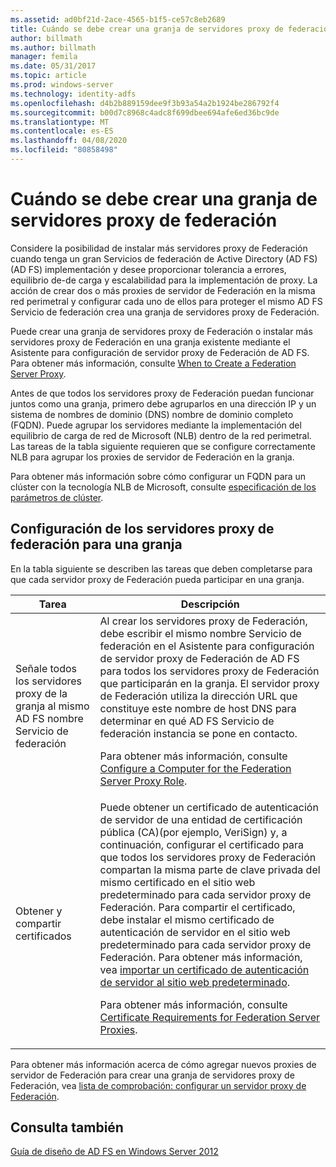 ```yaml
---
ms.assetid: ad0bf21d-2ace-4565-b1f5-ce57c8eb2689
title: Cuándo se debe crear una granja de servidores proxy de federación
author: billmath
ms.author: billmath
manager: femila
ms.date: 05/31/2017
ms.topic: article
ms.prod: windows-server
ms.technology: identity-adfs
ms.openlocfilehash: d4b2b889159dee9f3b93a54a2b1924be286792f4
ms.sourcegitcommit: b00d7c8968c4adc8f699dbee694afe6ed36bc9de
ms.translationtype: MT
ms.contentlocale: es-ES
ms.lasthandoff: 04/08/2020
ms.locfileid: "80858498"
---
```

# <a name="when-to-create-a-federation-server-proxy-farm"></a>Cuándo se debe crear una granja de servidores proxy de federación

Considere la posibilidad de instalar más servidores proxy de Federación cuando tenga un gran Servicios de federación de Active Directory (AD FS) \(AD FS\) implementación y desee proporcionar tolerancia a errores, equilibrio de\-de carga y escalabilidad para la implementación de proxy. La acción de crear dos o más proxies de servidor de Federación en la misma red perimetral y configurar cada uno de ellos para proteger el mismo AD FS Servicio de federación crea una granja de servidores proxy de Federación.  
  
Puede crear una granja de servidores proxy de Federación o instalar más servidores proxy de Federación en una granja existente mediante el Asistente para configuración de servidor proxy de Federación de AD FS. Para obtener más información, consulte [When to Create a Federation Server Proxy](When-to-Create-a-Federation-Server-Proxy.md).  
  
Antes de que todos los servidores proxy de Federación puedan funcionar juntos como una granja, primero debe agruparlos en una dirección IP y un sistema de nombres de dominio \(DNS\) nombre de dominio completo \(FQDN\). Puede agrupar los servidores mediante la implementación del equilibrio de carga de red de Microsoft \(NLB\) dentro de la red perimetral. Las tareas de la tabla siguiente requieren que se configure correctamente NLB para agrupar los proxies de servidor de Federación en la granja.  
  
Para obtener más información sobre cómo configurar un FQDN para un clúster con la tecnología NLB de Microsoft, consulte [especificación de los parámetros de clúster](https://go.microsoft.com/fwlink/?linkid=74651).  
  
## <a name="configuring-federation-server-proxies-for-a-farm"></a>Configuración de los servidores proxy de federación para una granja  
En la tabla siguiente se describen las tareas que deben completarse para que cada servidor proxy de Federación pueda participar en una granja.  
  
|Tarea|Descripción|  
|--------|---------------|  
|Señale todos los servidores proxy de la granja al mismo AD FS nombre Servicio de federación|Al crear los servidores proxy de Federación, debe escribir el mismo nombre Servicio de federación en el Asistente para configuración de servidor proxy de Federación de AD FS para todos los servidores proxy de Federación que participarán en la granja. El servidor proxy de Federación utiliza la dirección URL que constituye este nombre de host DNS para determinar en qué AD FS Servicio de federación instancia se pone en contacto.<p>Para obtener más información, consulte [Configure a Computer for the Federation Server Proxy Role](../../ad-fs/deployment/Configure-a-Computer-for-the-Federation-Server-Proxy-Role.md).|  
|Obtener y compartir certificados|Puede obtener un certificado de autenticación de servidor de una entidad de certificación pública \(CA\)(por ejemplo, VeriSign) y, a continuación, configurar el certificado para que todos los servidores proxy de Federación compartan la misma parte de clave privada del mismo certificado en el sitio web predeterminado para cada servidor proxy de Federación. Para compartir el certificado, debe instalar el mismo certificado de autenticación de servidor en el sitio web predeterminado para cada servidor proxy de Federación. Para obtener más información, vea [importar un certificado de autenticación de servidor al sitio web predeterminado](../../ad-fs/deployment/Import-a-Server-Authentication-Certificate-to-the-Default-Web-Site.md).<p>Para obtener más información, consulte [Certificate Requirements for Federation Server Proxies](Certificate-Requirements-for-Federation-Server-Proxies.md).|  
  
Para obtener más información acerca de cómo agregar nuevos proxies de servidor de Federación para crear una granja de servidores proxy de Federación, vea [lista de comprobación: configurar un servidor proxy de Federación](../../ad-fs/deployment/Checklist--Setting-Up-a-Federation-Server-Proxy.md).  
  
## <a name="see-also"></a>Consulta también
[Guía de diseño de AD FS en Windows Server 2012](AD-FS-Design-Guide-in-Windows-Server-2012.md)
